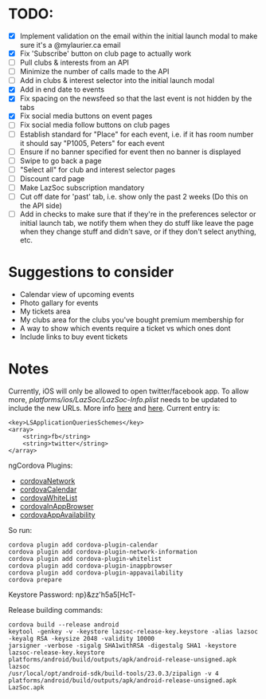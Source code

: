 # TODO:

- [x] Implement validation on the email within the initial launch modal to make sure it's a @mylaurier.ca email
- [x] Fix 'Subscribe' button on club page to actually work
- [ ] Pull clubs & interests from an API
- [ ] Minimize the number of calls made to the API
- [ ] Add in clubs & interest selector into the initial launch modal
- [x] Add in end date to events
- [x] Fix spacing on the newsfeed so that the last event is not hidden by the tabs
- [x] Fix social media buttons on event pages
- [ ] Fix social media follow buttons on club pages
- [ ] Establish standard for "Place" for each event, i.e. if it has room number it should say "P1005, Peters" for each event
- [ ] Ensure if no banner specified for event then no banner is displayed
- [ ] Swipe to go back a page
- [ ] "Select all" for club and interest selector pages
- [ ] Discount card page
- [ ] Make LazSoc subscription mandatory
- [ ] Cut off date for 'past' tab, i.e. show only the past 2 weeks (Do this on the API side)
- [ ] Add in checks to make sure that if they're in the preferences selector or initial launch tab, we notify them when they do stuff like leave the page when they change stuff and didn't save, or if they don't select anything, etc.

# Suggestions to consider

- Calendar view of upcoming events
- Photo gallary for events
- My tickets area 
- My clubs area for the clubs you've bought premium membership for
- A way to show which events require a ticket vs which ones dont
- Include links to buy event tickets

# Notes
Currently, iOS will only be allowed to open twitter/facebook app. To allow more, *platforms/ios/LazSoc/LazSoc-Info.plist* needs to be updated to include the new URLs. More info [here](http://stackoverflow.com/questions/30987986/ios-9-not-opening-instagram-app-with-url-scheme) and [here](https://github.com/ohh2ahh/AppAvailability/issues/22). Current entry is:

    <key>LSApplicationQueriesSchemes</key>
	<array>
	    <string>fb</string>
	    <string>twitter</string>
	</array>


ngCordova Plugins:

- [cordovaNetwork](http://ngcordova.com/docs/plugins/network/)
- [cordovaCalendar](http://ngcordova.com/docs/plugins/calendar/)
- [cordovaWhiteList](http://docs.ionic.io/docs/cordova-whitelist)
- [cordovaInAppBrowser](http://ngcordova.com/docs/plugins/inAppBrowser/)
- [cordovaAppAvailability](https://github.com/ohh2ahh/AppAvailability)

So run:

    cordova plugin add cordova-plugin-calendar
    cordova plugin add cordova-plugin-network-information
    cordova plugin add cordova-plugin-whitelist
    cordova plugin add cordova-plugin-inappbrowser
    cordova plugin add cordova-plugin-appavailability
    cordova prepare


Keystore Password: np}&zz'h5a5[HcT-

Release building commands:

    cordova build --release android
    keytool -genkey -v -keystore lazsoc-release-key.keystore -alias lazsoc -keyalg RSA -keysize 2048 -validity 10000
    jarsigner -verbose -sigalg SHA1withRSA -digestalg SHA1 -keystore lazsoc-release-key.keystore platforms/android/build/outputs/apk/android-release-unsigned.apk lazsoc
    /usr/local/opt/android-sdk/build-tools/23.0.3/zipalign -v 4 platforms/android/build/outputs/apk/android-release-unsigned.apk LazSoc.apk
